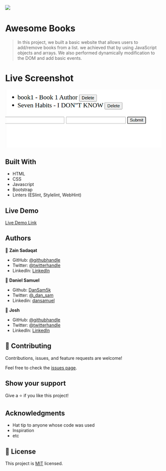 ![](https://img.shields.io/badge/Microverse-blueviolet)

# Awesome Books

> In this project, we built a basic website that allows users to add/remove books from a list. we achieved that by using JavaScript objects and arrays. We also performed dynamically modification to the DOM and add basic events.

# Live Screenshot 

![screenshot](./app_screenshot.png)

## Built With

- HTML
- CSS
- Javascript
- Bootstrap
- Linters (ESlint, Stylelint, WebHint)

## Live Demo

[Live Demo Link](https://dansam5k.github.io/Awesome-Books/)

## Authors

👤 **Zain Sadaqat**

- GitHub: [@githubhandle](https://github.com/githubhandle)
- Twitter: [@twitterhandle](https://twitter.com/twitterhandle)
- LinkedIn: [LinkedIn](https://linkedin.com/in/linkedinhandle)

👤 **Daniel Samuel**

- Github: [DanSam5k](https://github.com/DanSam5k)
- Twitter: [@_dan_sam](https://twitter.com/_dan_sam)
- Linkedin: [dansamuel](https://www.linkedin.com/in/dansamuel/)

👤 **Josh**

- GitHub: [@githubhandle](https://github.com/githubhandle)
- Twitter: [@twitterhandle](https://twitter.com/twitterhandle)
- LinkedIn: [LinkedIn](https://linkedin.com/in/linkedinhandle)

## 🤝 Contributing

Contributions, issues, and feature requests are welcome!

Feel free to check the [issues page](../../issues/).

## Show your support

Give a ⭐️ if you like this project!

## Acknowledgments

- Hat tip to anyone whose code was used
- Inspiration
- etc

## 📝 License

This project is [MIT](./MIT.md) licensed.
